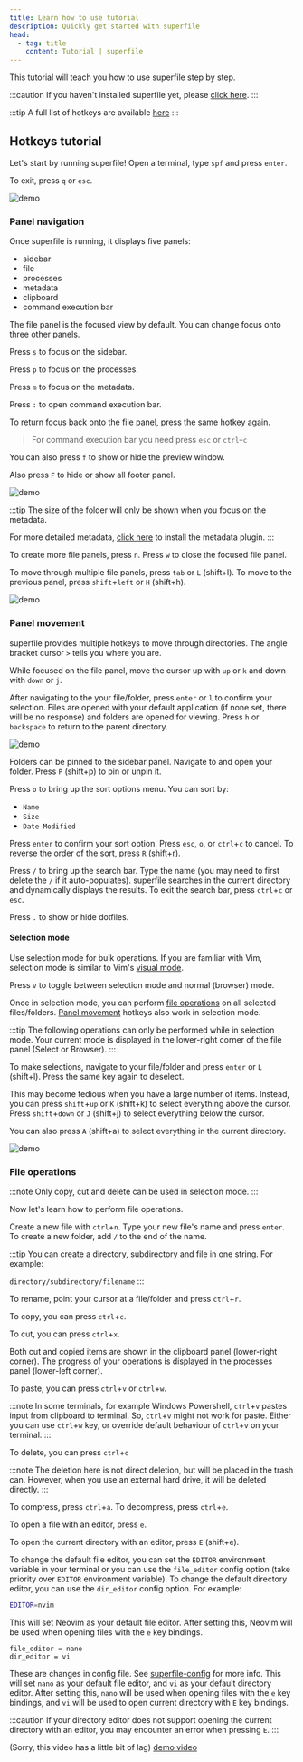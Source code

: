 ```yaml
---
title: Learn how to use tutorial
description: Quickly get started with superfile
head:
  - tag: title
    content: Tutorial | superfile
---
```


This tutorial will teach you how to use superfile step by step.

:::caution
If you haven't installed superfile yet, please [click here](/getting-started/installation).
:::

:::tip
A full list of hotkeys are available [here](/list/hotkey-list)
:::

## Hotkeys tutorial

Let's start by running superfile! Open a terminal, type `spf` and press `enter`.

To exit, press `q` or `esc`.

![demo](https://github.com/yorukot/superfile/assets/107802416/ddd9f05c-b39b-4f55-838b-d248c845a589)

### Panel navigation

Once superfile is running, it displays five panels:

- sidebar
- file
- processes
- metadata
- clipboard
- command execution bar

The file panel is the focused view by default. You can change focus onto three other panels.

Press `s` to focus on the sidebar.

Press `p` to focus on the processes.

Press `m` to focus on the metadata.

Press `:` to open command execution bar.

To return focus back onto the file panel, press the same hotkey again.

> For command execution bar you need press `esc` or `ctrl+c`

You can also press `f` to show or hide the preview window.

Also press `F` to hide or show all footer panel.

![demo](https://github.com/yorukot/superfile/assets/107802416/ec7062ce-1884-4395-b68b-e0546c8a02de)

:::tip
The size of the folder will only be shown when you focus on the metadata.

For more detailed metadata, [click here](/configure/enable-plugin) to install the metadata plugin.
:::

To create more file panels, press `n`. Press `w` to close the focused file panel.

To move through multiple file panels, press `tab` or `L` (shift+l). To move to the previous panel, press `shift`+`left` or `H` (shift+h).

![demo](https://github.com/yorukot/superfile/assets/107802416/2c2a7632-c5c0-43b6-80a7-d6e21fcf63b1)

### Panel movement

superfile provides multiple hotkeys to move through directories. The angle bracket cursor `>` tells you where you are.

While focused on the file panel, move the cursor up with `up` or `k` and down with `down` or `j`.

After navigating to the your file/folder, press `enter` or `l` to confirm your selection. Files are opened with your default application (if none set, there will be no response) and folders are opened for viewing. Press `h` or `backspace` to return to the parent directory.

![demo](https://github.com/yorukot/superfile/assets/107802416/f6fd9e4e-f73f-4848-a113-416732abf126)

Folders can be pinned to the sidebar panel. Navigate to and open your folder. Press `P` (shift+p) to pin or unpin it.

Press `o` to bring up the sort options menu. You can sort by:

- `Name`
- `Size`
- `Date Modified`

Press `enter` to confirm your sort option. Press `esc`, `o`, or `ctrl`+`c` to cancel. To reverse the order of the sort, press `R` (shift+r).

Press `/` to bring up the search bar. Type the name (you may need to first delete the `/` if it auto-populates). superfile searches in the current directory and dynamically displays the results. To exit the search bar, press `ctrl`+`c` or `esc`.

Press `.` to show or hide dotfiles.

#### Selection mode

Use selection mode for bulk operations. If you are familiar with Vim, selection mode is similar to Vim's [visual mode](https://vimhelp.org/visual.txt.html#Visual).

Press `v` to toggle between selection mode and normal (browser) mode.

Once in selection mode, you can perform [file operations](#file-operations) on all selected files/folders. [Panel movement](#panel-movement) hotkeys also work in selection mode.

:::tip
The following operations can only be performed while in selection mode. Your current mode is displayed in the lower-right corner of the file panel (Select or Browser).
:::

To make selections, navigate to your file/folder and press `enter` or `L` (shift+l). Press the same key again to deselect.

This may become tedious when you have a large number of items. Instead, you can press `shift`+`up` or `K` (shift+k) to select everything above the cursor. Press `shift`+`down` or `J` (shift+j) to select everything below the cursor.

You can also press `A` (shift+a) to select everything in the current directory.

![demo](https://github.com/yorukot/superfile/assets/107802416/4306fd31-04e0-456c-b1f2-3923e8d932e1)

### File operations

:::note
Only copy, cut and delete can be used in selection mode.
:::

Now let's learn how to perform file operations.

Create a new file with `ctrl`+`n`. Type your new file's name and press `enter`. To create a new folder, add `/` to the end of the name.

:::tip
You can create a directory, subdirectory and file in one string. For example:

`directory/subdirectory/filename`
:::

To rename, point your cursor at a file/folder and press `ctrl`+`r`.

To copy, you can press `ctrl`+`c`.

To cut, you can press `ctrl`+`x`.

Both cut and copied items are shown in the clipboard panel (lower-right corner). The progress of your operations is displayed in the processes panel (lower-left corner).

To paste, you can press `ctrl`+`v` or `ctrl`+`w`.

:::note
In some terminals, for example Windows Powershell, `ctrl`+`v` pastes input from clipboard to terminal. So, `ctrl`+`v` might not work for paste. Either you can use `ctrl`+`w` key, or override default behaviour of `ctrl`+`v` on your terminal.
:::

To delete, you can press `ctrl`+`d`

:::note
The deletion here is not direct deletion, but will be placed in the trash can. However, when you use an external hard drive, it will be deleted directly.
:::

To compress, press `ctrl`+`a`. To decompress, press `ctrl`+`e`.

To open a file with an editor, press `e`.

To open the current directory with an editor, press `E` (shift+e).

To change the default file editor, you can set the `EDITOR` environment variable in your terminal or you can use the `file_editor` config option (take priority over `EDITOR` environment variable). 
To change the default directory editor, you can use the `dir_editor` config option.
For example:

```bash
EDITOR=nvim
```

This will set Neovim as your default file editor. After setting this, Neovim will be used when opening files with the `e` key bindings.

```
file_editor = nano
dir_editor = vi
```

These are changes in config file. See [superfile-config](/configure/superfile-config) for more info.
This will set `nano` as your default file editor, and `vi` as your default directory editor. After setting this, `nano` will be used when opening files with the `e` key bindings, and `vi` will be used to open current directory with `E` key bindings.

:::caution
If your directory editor does not support opening the current directory with an editor, you may encounter an error when pressing `E`.
:::

(Sorry, this video has a little bit of lag)
[demo video](https://github.com/yorukot/superfile/assets/107802416/d0770b3f-025e-40c9-ad3f-8b2adaf1c6c5)
